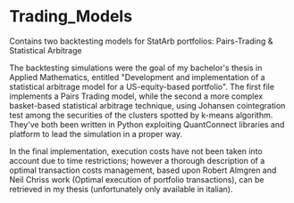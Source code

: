 # Trading_Models
Contains two backtesting models for StatArb portfolios:  Pairs-Trading & Statistical Arbitrage

The backtesting simulations were the goal of my bachelor's thesis in Applied Mathematics, entitled "Development and implementation of a statistical arbitrage model for a US-equity-based portfolio". 
The first file implements a Pairs Trading model, while the second a more complex basket-based statistical arbitrage technique, using Johansen cointegration test among the securities of the clusters spotted by k-means algorithm. 
They've both been written in Python exploiting QuantConnect libraries and platform to lead the simulation in a proper way.

In the final implementation, execution costs have not been taken into account due to time restrictions; however a thorough description of a optimal transaction costs management, based upon Robert Almgren and Neil Chriss work (Optimal execution of portfolio transactions), can be retrieved in my thesis (unfortunately only available in italian).
